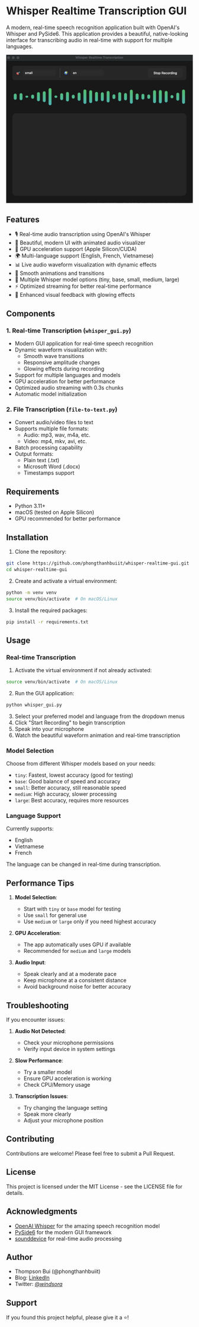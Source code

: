# Whisper Realtime Transcription GUI

A modern, real-time speech recognition application built with OpenAI's Whisper and PySide6. This application provides a beautiful, native-looking interface for transcribing audio in real-time with support for multiple languages.

![Demo Screenshot](demo.png)

## Features

- 🎙 Real-time audio transcription using OpenAI's Whisper
- 🌈 Beautiful, modern UI with animated audio visualizer
- 🚀 GPU acceleration support (Apple Silicon/CUDA)
- 🌍 Multi-language support (English, French, Vietnamese)
- 📊 Live audio waveform visualization with dynamic effects
- 💫 Smooth animations and transitions
- 🎯 Multiple Whisper model options (tiny, base, small, medium, large)
- ⚡️ Optimized streaming for better real-time performance
- 🎨 Enhanced visual feedback with glowing effects

## Components

### 1. Real-time Transcription (`whisper_gui.py`)
- Modern GUI application for real-time speech recognition
- Dynamic waveform visualization with:
  - Smooth wave transitions
  - Responsive amplitude changes
  - Glowing effects during recording
- Support for multiple languages and models
- GPU acceleration for better performance
- Optimized audio streaming with 0.3s chunks
- Automatic model initialization

### 2. File Transcription (`file-to-text.py`)
- Convert audio/video files to text
- Supports multiple file formats:
  - Audio: mp3, wav, m4a, etc.
  - Video: mp4, mkv, avi, etc.
- Batch processing capability
- Output formats:
  - Plain text (.txt)
  - Microsoft Word (.docx)
  - Timestamps support

## Requirements

- Python 3.11+
- macOS (tested on Apple Silicon)
- GPU recommended for better performance

## Installation

1. Clone the repository:
```bash
git clone https://github.com/phongthanhbuiit/whisper-realtime-gui.git
cd whisper-realtime-gui
```

2. Create and activate a virtual environment:
```bash
python -m venv venv
source venv/bin/activate  # On macOS/Linux
```

3. Install the required packages:
```bash
pip install -r requirements.txt
```

## Usage

### Real-time Transcription

1. Activate the virtual environment if not already activated:
```bash
source venv/bin/activate  # On macOS/Linux
```

2. Run the GUI application:
```bash
python whisper_gui.py
```

3. Select your preferred model and language from the dropdown menus
4. Click "Start Recording" to begin transcription
5. Speak into your microphone
6. Watch the beautiful waveform animation and real-time transcription

### Model Selection
Choose from different Whisper models based on your needs:
- `tiny`: Fastest, lowest accuracy (good for testing)
- `base`: Good balance of speed and accuracy
- `small`: Better accuracy, still reasonable speed
- `medium`: High accuracy, slower processing
- `large`: Best accuracy, requires more resources

### Language Support
Currently supports:
- English
- Vietnamese
- French

The language can be changed in real-time during transcription.

## Performance Tips

1. **Model Selection**: 
   - Start with `tiny` or `base` model for testing
   - Use `small` for general use
   - Use `medium` or `large` only if you need highest accuracy

2. **GPU Acceleration**:
   - The app automatically uses GPU if available
   - Recommended for `medium` and `large` models

3. **Audio Input**:
   - Speak clearly and at a moderate pace
   - Keep microphone at a consistent distance
   - Avoid background noise for better accuracy

## Troubleshooting

If you encounter issues:

1. **Audio Not Detected**:
   - Check your microphone permissions
   - Verify input device in system settings

2. **Slow Performance**:
   - Try a smaller model
   - Ensure GPU acceleration is working
   - Check CPU/Memory usage

3. **Transcription Issues**:
   - Try changing the language setting
   - Speak more clearly
   - Adjust your microphone position

## Contributing

Contributions are welcome! Please feel free to submit a Pull Request.

## License

This project is licensed under the MIT License - see the LICENSE file for details.

## Acknowledgments

- [OpenAI Whisper](https://github.com/openai/whisper) for the amazing speech recognition model
- [PySide6](https://wiki.qt.io/Qt_for_Python) for the modern GUI framework
- [sounddevice](https://python-sounddevice.readthedocs.io/) for real-time audio processing

## Author

- Thompson Bui (@phongthanhbuiit)
- Blog: [LinkedIn](https://www.linkedin.com/in/phong-thanh-b%C3%B9i-1867b628a/)
- Twitter: [@_windsora_](https://twitter.com/_windsora_)

## Support

If you found this project helpful, please give it a ⭐️!

